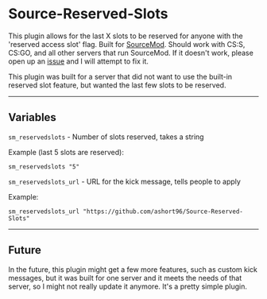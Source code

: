 # Source-Reserved-Slots

This plugin allows for the last X slots to be reserved for anyone with the 'reserved access slot' flag. Built for [SourceMod](https://www.sourcemod.net/). Should work with CS:S, CS:GO, and all other servers that run SourceMod. If it doesn't work, please open up an [issue](https://github.com/ashort96/Source-Reserved-Slots/issues) and I will attempt to fix it.

This plugin was built for a server that did not want to use the built-in reserved slot feature, but wanted the last few slots to be reserved.

---

## Variables


`sm_reservedslots` - Number of slots reserved, takes a string

Example (last 5 slots are reserved):
```
sm_reservedslots "5"
```

`sm_reservedslots_url` - URL for the kick message, tells people to apply

Example:
```
sm_reservedslots_url "https://github.com/ashort96/Source-Reserved-Slots"
```

---

## Future

In the future, this plugin might get a few more features, such as custom kick messages, but it was built for one server and it meets the needs of that server, so I might not really update it anymore. It's a pretty simple plugin.